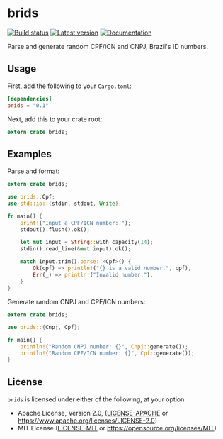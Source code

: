 # brids

[![Build status]][travis-ci.org] [![Latest version]][crates.io] [![Documentation]][docs.rs]

[Build Status]: https://api.travis-ci.org/ricvelozo/brids-rs.svg?branch=master
[travis-ci.org]: https://travis-ci.org/ricvelozo/brids-rs
[Latest Version]: https://img.shields.io/crates/v/brids.svg
[crates.io]: https://crates.io/crates/brids
[Documentation]: https://docs.rs/brids/badge.svg
[docs.rs]: https://docs.rs/brids

Parse and generate random CPF/ICN and CNPJ, Brazil's ID numbers.

## Usage

First, add the following to your `Cargo.toml`:

```toml
[dependencies]
brids = "0.1"
```

Next, add this to your crate root:

```rust
extern crate brids;
```

## Examples

Parse and format:

```rust
extern crate brids;

use brids::Cpf;
use std::io::{stdin, stdout, Write};

fn main() {
    print!("Input a CPF/ICN number: ");
    stdout().flush().ok();

    let mut input = String::with_capacity(14);
    stdin().read_line(&mut input).ok();

    match input.trim().parse::<Cpf>() {
        Ok(cpf) => println!("{} is a valid number.", cpf),
        Err(_) => println!("Invalid number."),
    }
}
```

Generate random CNPJ and CPF/ICN numbers:

```rust
extern crate brids;

use brids::{Cnpj, Cpf};

fn main() {
    println!("Random CNPJ number: {}", Cnpj::generate());
    println!("Random CPF/ICN number: {}", Cpf::generate());
}
```

## License

`brids` is licensed under either of the following, at your option:

*   Apache License, Version 2.0, ([LICENSE-APACHE](LICENSE-APACHE) or
    https://www.apache.org/licenses/LICENSE-2.0)
*   MIT License ([LICENSE-MIT](LICENSE-MIT) or
    https://opensource.org/licenses/MIT)
